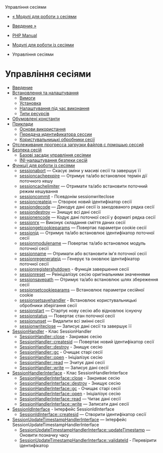 Управління сесіями

-   [« Модулі для роботи з сесіями](refs.basic.session.md)
    
-   [Введение »](intro.session.md)
    
-   [PHP Manual](index.md)
    
-   [Модулі для роботи із сесіями](refs.basic.session.md)
    
-   Управління сесіями
    

# Управління сесіями

-   [Введение](intro.session.md)
-   [Встановлення та налаштування](session.setup.md)
    -   [Вимоги](session.requirements.md)
    -   [Установка](session.installation.md)
    -   [Налаштування під час виконання](session.configuration.md)
    -   [Типи ресурсів](session.resources.md)
-   [Обумовлені константи](session.constants.md)
-   [Приклади](session.examples.md)
    -   [Основи використання](session.examples.basic.md)
    -   [Передача идентификатора сессии](session.idpassing.md)
    -   [Користувальницькі обробники сесії](session.customhandler.md)
-   [Отслеживание прогресса загрузки файлов с помощью сессий](session.upload-progress.html)
-   [Безпека сесій](session.security.md)
    -   [Базові засади управління сесіями](features.session.security.management.md)
    -   [INI-налаштування безпеки сесій](session.security.ini.md)
-   [Функції для роботи із сесіями](ref.session.md)
    -   [sessionabort](function.session-abort.html) — Скасує зміни у масиві сесії та завершує її
    -   [sessioncacheexpire](function.session-cache-expire.html) — Отримує та/або встановлює термін дії поточного кешу
    -   [sessioncachelimiter](function.session-cache-limiter.html) — Отримати та/або встановити поточний режим кешування
    -   [sessioncommit](function.session-commit.html) - Псевдонім sessionwriteclose
    -   [sessioncreateід](function.session-create-id.html) — Створює новий ідентифікатор сесії
    -   [sessiondecode](function.session-decode.html) — Декодує дані сесії із закодованого рядка сесії
    -   [sessiondestroy](function.session-destroy.html) — Знищує всі дані сесії
    -   [sessionencode](function.session-encode.html) — Кодує дані поточної сесії у форматі рядка сесії
    -   [sessionгк](function.session-gc.html) — Виконує складання сміття даних сесії
    -   [sessiongetcookieparams](function.session-get-cookie-params.html) — Повертає параметри cookie сесії
    -   [sessionід](function.session-id.html) — Отримує та/або встановлює ідентифікатор поточної сесії
    -   [sessionmodulename](function.session-module-name.html) — Повертає та/або встановлює модуль поточної сесії
    -   [sessionname](function.session-name.html) — Отримати або встановити ім'я поточної сесії
    -   [sessionregenerateід](function.session-regenerate-id.html) — Генерує та оновлює ідентифікатор поточної сесії
    -   [sessionregistershutdown](function.session-register-shutdown.html) - Функція завершення сесії
    -   [sessionreset](function.session-reset.html) — Реініціалізує сесію оригінальними значеннями
    -   [sessionsavepath](function.session-save-path.html) — Отримує та/або встановлює шлях збереження сесії
    -   [sessionsetcookieparams](function.session-set-cookie-params.html) — Встановлює параметри сесійної cookie
    -   [sessionsetsavehandler](function.session-set-save-handler.html) - Встановлює користувальницькі обробники зберігання сесії
    -   [sessionstart](function.session-start.html) — Стартує нову сесію або відновлює існуючу
    -   [sessionstatus](function.session-status.html) — Повертає стан поточної сесії
    -   [sessionunset](function.session-unset.html) — Видалити всі змінні сесії
    -   [sessionwriteclose](function.session-write-close.html) — Записує дані сесії та завершує її
-   [SessionHandler](class.sessionhandler.md) - Клас SessionHandler
    -   [SessionHandler::close](sessionhandler.close.md) - Закриває сесію
    -   [SessionHandler::createsid](sessionhandler.create-sid.html) — Повертає новий ідентифікатор сесії
    -   [SessionHandler::destroy](sessionhandler.destroy.md) - Знищує сесію
    -   [SessionHandler::gc](sessionhandler.gc.md) - Очищає старі сесії
    -   [SessionHandler::open](sessionhandler.open.md) - Ініціалізує сесію
    -   [SessionHandler::read](sessionhandler.read.md) — Зчитує дані сесії
    -   [SessionHandler::write](sessionhandler.write.md) — Записує дані сесії
-   [SessionHandlerInterface](class.sessionhandlerinterface.md) - Клас SessionHandlerInterface
    -   [SessionHandlerInterface::close](sessionhandlerinterface.close.md) - Закриває сесію
    -   [SessionHandlerInterface::destroy](sessionhandlerinterface.destroy.md) - Знищує сесію
    -   [SessionHandlerInterface::gc](sessionhandlerinterface.gc.md) - Очищає старі сесії
    -   [SessionHandlerInterface::open](sessionhandlerinterface.open.md) - Ініціалізує сесію
    -   [SessionHandlerInterface::read](sessionhandlerinterface.read.md) — Читає дані сесії
    -   [SessionHandlerInterface::write](sessionhandlerinterface.write.md) — Записати дані сесії
-   [SessionIdInterface](class.sessionidinterface.md) - Інтерфейс SessionIdInterface
    -   [SessionIdInterface::createsid](sessionidinterface.create-sid.html) — Створити ідентифікатор сесії
-   [SessionUpdateTimestampHandlerInterface](class.sessionupdatetimestamphandlerinterface.md) — Інтерфейс SessionUpdateTimestampHandlerInterface
    -   [SessionUpdateTimestampHandlerInterface::updateTimestamp](sessionupdatetimestamphandlerinterface.updatetimestamp.md) — Оновити позначку часу
    -   [SessionUpdateTimestampHandlerInterface::validateId](sessionupdatetimestamphandlerinterface.validateid.md) - Перевірити ідентифікатор